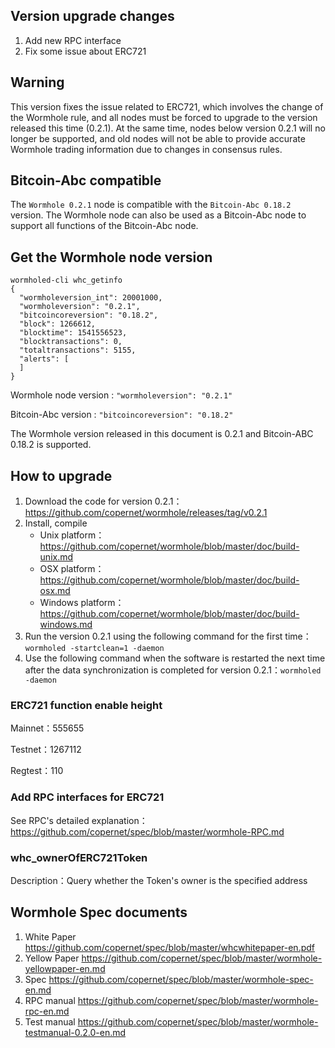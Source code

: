 ## Version upgrade changes

1. Add new RPC interface
2. Fix some issue about ERC721 



## Warning

This version fixes the issue related to ERC721, which involves the change of the Wormhole rule, and all nodes must be forced to upgrade to the version released this time (0.2.1). At the same time, nodes below version 0.2.1 will no longer be supported, and old nodes will not be able to provide accurate Wormhole trading information due to changes in consensus rules.



## Bitcoin-Abc compatible

The `Wormhole 0.2.1` node is compatible with the `Bitcoin-Abc 0.18.2` version. The Wormhole node can also be used as a Bitcoin-Abc node to support all functions of the Bitcoin-Abc node.



## Get the Wormhole node version

```
wormholed-cli whc_getinfo
{  
  "wormholeversion_int": 20001000,
  "wormholeversion": "0.2.1",
  "bitcoincoreversion": "0.18.2",
  "block": 1266612,
  "blocktime": 1541556523,
  "blocktransactions": 0,
  "totaltransactions": 5155,
  "alerts": [
  ]
}
```

Wormhole node version : `"wormholeversion": "0.2.1"`

Bitcoin-Abc version : `"bitcoincoreversion": "0.18.2"`

The Wormhole version released in this document is 0.2.1 and Bitcoin-ABC 0.18.2 is supported.



## How to upgrade

1. Download the code for version 0.2.1：https://github.com/copernet/wormhole/releases/tag/v0.2.1
2. Install, compile
   - Unix platform：https://github.com/copernet/wormhole/blob/master/doc/build-unix.md
   - OSX platform：https://github.com/copernet/wormhole/blob/master/doc/build-osx.md
   - Windows platform：https://github.com/copernet/wormhole/blob/master/doc/build-windows.md
3. Run the version 0.2.1 using the following command for the first time：`wormholed -startclean=1 -daemon`
4. Use the following command when the software is restarted the next time after the data synchronization is completed for version 0.2.1：`wormholed -daemon`



### ERC721 function enable height

Mainnet：555655

Testnet：1267112

Regtest：110



### Add RPC interfaces for ERC721

See RPC's detailed explanation：https://github.com/copernet/spec/blob/master/wormhole-RPC.md



### whc_ownerOfERC721Token

Description：Query whether the Token's owner is the specified address



## Wormhole Spec documents

1. White Paper     https://github.com/copernet/spec/blob/master/whcwhitepaper-en.pdf
2. Yellow Paper     https://github.com/copernet/spec/blob/master/wormhole-yellowpaper-en.md
3. Spec       https://github.com/copernet/spec/blob/master/wormhole-spec-en.md
4. RPC manual    https://github.com/copernet/spec/blob/master/wormhole-rpc-en.md
5. Test manual   https://github.com/copernet/spec/blob/master/wormhole-testmanual-0.2.0-en.md

